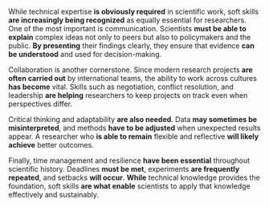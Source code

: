 While technical expertise **is obviously required** in scientific work, soft skills **are increasingly being recognized** as equally essential for researchers. One of the most important is communication. Scientists **must be able to explain** complex ideas not only to peers but also to policymakers and the public. **By presenting** their findings clearly, they ensure that evidence **can be understood** and used for decision-making.

Collaboration is another cornerstone. Since modern research projects **are often carried out** by international teams, the ability to work across cultures **has become** vital. Skills such as negotiation, conflict resolution, and leadership **are helping** researchers to keep projects on track even when perspectives differ.

Critical thinking and adaptability **are also needed**. Data **may sometimes be misinterpreted**, and methods **have to be adjusted** when unexpected results appear. A researcher who **is able to remain** flexible and reflective **will likely achieve** better outcomes.

Finally, time management and resilience **have been essential** throughout scientific history. Deadlines **must be met**, experiments **are frequently repeated**, and setbacks **will occur**. **While** technical knowledge provides the foundation, soft skills **are what enable** scientists to apply that knowledge effectively and sustainably.